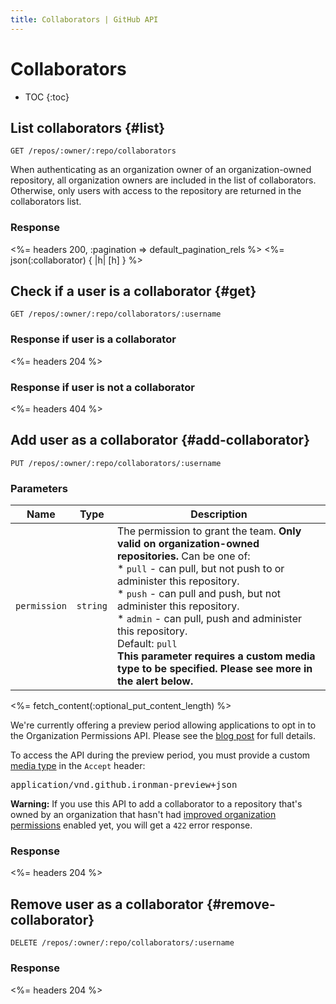 ```yaml
---
title: Collaborators | GitHub API
---
```


# Collaborators

* TOC
{:toc}

## List collaborators {#list}

    GET /repos/:owner/:repo/collaborators

When authenticating as an organization owner of an organization-owned
repository, all organization owners are included in the list of collaborators.
Otherwise, only users with access to the repository are returned in the
collaborators list.

### Response

<%= headers 200, :pagination => default_pagination_rels %>
<%= json(:collaborator) { |h| [h] } %>

## Check if a user is a collaborator {#get}

    GET /repos/:owner/:repo/collaborators/:username

### Response if user is a collaborator

<%= headers 204 %>

### Response if user is not a collaborator

<%= headers 404 %>

## Add user as a collaborator {#add-collaborator}

    PUT /repos/:owner/:repo/collaborators/:username

### Parameters

Name | Type | Description
-----|------|--------------
`permission`|`string` | The permission to grant the team. **Only valid on organization-owned repositories.** Can be one of:<br/> * `pull` - can pull, but not push to or administer this repository.<br/> * `push` - can pull and push, but not administer this repository.<br/> * `admin` -  can pull, push and administer this repository.<br/>Default: `pull`<br/>**This parameter requires a custom media type to be specified. Please see more in the alert below.**

<%= fetch_content(:optional_put_content_length) %>

<div class="alert">
  <p>
    We're currently offering a preview period allowing applications to opt in to the Organization Permissions API. Please see the <a href="/changes/2015-06-24-api-enhancements-for-working-with-organization-permissions/">blog post</a> for full details.
  </p>

  <p>
    To access the API during the preview period, you must provide a custom <a href="/v3/media">media type</a> in the <code>Accept</code> header:
    <pre>application/vnd.github.ironman-preview+json</pre>
  </p>

  <p>
    <strong>Warning:</strong> If you use this API to add a collaborator to a repository that's owned by an organization that hasn't had <a href="https://github.com/blog/2020-improved-organization-permissions">improved organization permissions</a> enabled yet, you will get a <code>422</code> error response.
  </p>
</div>

### Response

<%= headers 204 %>

## Remove user as a collaborator {#remove-collaborator}

    DELETE /repos/:owner/:repo/collaborators/:username

### Response

<%= headers 204 %>
